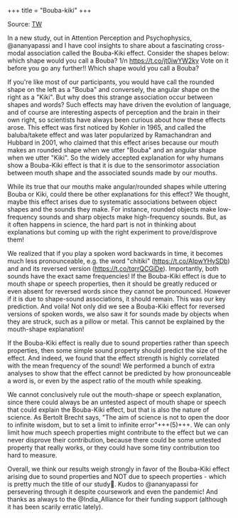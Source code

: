 +++
title = "Bouba-kiki"
+++

Source: [TW](https://threads-web.vercel.app/threads/1606639090862260224)

In a new study, out in Attention Perception and Psychophysics, @ananyapassi and I have cool insights to share about a fascinating cross-modal association called the Bouba-Kiki effect. Consider the shapes below: which shape would you call a Bouba? 1/n https://t.co/jt0iwYW2ky Vote on it before you go any further!! Which shape would you call a Bouba?

If you're like most of our participants, you would have call the rounded shape on the left as a "Bouba" and conversely, the angular shape on the right as a "Kiki". But why does this strange association occur between shapes and words? Such effects may have driven the evolution of language, and of course are interesting aspects of perception and the brain in their own right, so scientists have always been curious about how these effects arose. This effect was first noticed by Kohler in 1965, and called the baluba/takete effect and was later popularized by Ramachandran and Hubbard in 2001, who claimed that this effect arises because our mouth makes an rounded shape when we utter "Bouba" and an angular shape when we utter "Kiki". So the widely accepted explanation for why humans show a Bouba-Kiki effect is that it is due to the sensorimotor association between mouth shape and the associated sounds made by our mouths. 

While its true that our mouths make angular/rounded shapes while uttering Bouba or Kiki, could there be other explanations for this effect? We thought, maybe this effect arises due to systematic associations between object shapes and the sounds they make. For instance, rounded objects make low-frequency sounds and sharp objects make high-frequency sounds. But, as it often happens in science, the hard part is not in thinking about explanations but coming up with the right experiment to prove/disprove them!

We realized that if you play a spoken word backwards in time, it becomes much less pronounceable, e.g. the word "chitiki" (https://t.co/AIpwYHySDb) and and its reversed version (https://t.co/tqrrQCGiDe). Importantly, both sounds have the exact same frequencies! If the Bouba-Kiki effect is due to mouth shape or speech properties, then it should be greatly reduced or even absent for reversed words since they cannot be pronounced. However if it is due to shape-sound associations, it should remain. This was our key prediction. And voila! Not only did we see a Bouba-Kiki effect for reversed versions of spoken words, we also saw it for sounds made by objects when they are struck, such as a pillow or metal. This cannot be explained by the mouth-shape explanation!

If the Bouba-Kiki effect is really due to sound properties rather than speech properties, then some simple sound property should predict the size of the effect. And indeed, we found that the effect strength is highly correlated with the mean frequency of the sound! We performed a bunch of extra analyses to show that the effect cannot be predicted by how pronounceable a word is, or even by the aspect ratio of the mouth while speaking. 

We cannot conclusively rule out the mouth-shape or speech explanation, since there could always be an untested aspect of mouth shape or speech that could explain the Bouba-Kiki effect, but that is also the nature of science. As Bertolt Brecht says, "The aim of science is not to open the door to infinite wisdom, but to set a limit to infinite error"+++(5)+++. We can only limit how much speech properties might contribute to the effect but we can never disprove their contribution, because there could be some untested property that really works, or they could have some tiny contribution too hard to measure.

Overall, we think our results weigh strongly in favor of the Bouba-Kiki effect arising due to sound properties and NOT due to speech properties - which is pretty much the title of our study🙂. Kudos to @ananyapassi for persevering through it despite coursework and even the pandemic! And thanks as always to the @India_Alliance for their funding support (although it has been scarily erratic lately).

